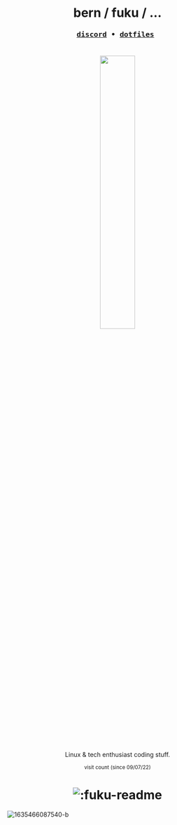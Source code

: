 

<h1 align=center>bern / fuku / ...</h1>

<h3 align=center>
<pre align="center">
<a href="https://discord.com/users/484067720636399616">discord</a> • <a href="https://github.com/fuku77/dotfiles">dotfiles</a> 
</pre>
</h1>

#

<h1 align=center>
<p align="center">
  <a href="https://skillicons.dev">
   <img src="https://skillicons.dev/icons?i=linux,bash,js,python,git,cpp,vim" width="40%" height="40%" />
  </a>
</p>
</h1>

<p align=center>Linux & tech enthusiast coding stuff.</p>
<div align=center><sub>visit count (since 09/07/22)</sub></div>
<h1 align=center>
<img src="https://count.getloli.com/get/@:fuku-readme?theme=rule34" alt=":fuku-readme" />
</h1>

![1635466087540-b](https://user-images.githubusercontent.com/77590245/178116449-fa861d3f-52ca-4f46-8666-a5c69b0f3a8f.jpg)
